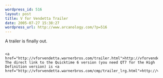 ```yaml
--- 
wordpress_id: 516
layout: post
title: V for Vendetta Trailer
date: 2005-07-27 15:38:27
wordpress_url: http://www.arcanology.com/?p=516
---
```

A trailer is finally out. 
                                                                                                                                                                                                                                                                                                                                                                                                                                                                                                                                                                                                                                                                                                                                
                                                                                                                                                                                                                                                                                                                                                                                                                                                                                                                                                                                                                                                                                                                                <a href="http://vforvendetta.warnerbros.com/trailer.html">http://vforvendetta.warnerbros.com/trailer.html</a> The direct link to the Quicktime 6 version (you need QT7 for the High Definition version) is <a href="http://vforvendetta.warnerbros.com/cmp/trailer_lrg.html">http://vforvendetta.warnerbros.com/cmp/trailer_lrg.html</a>.